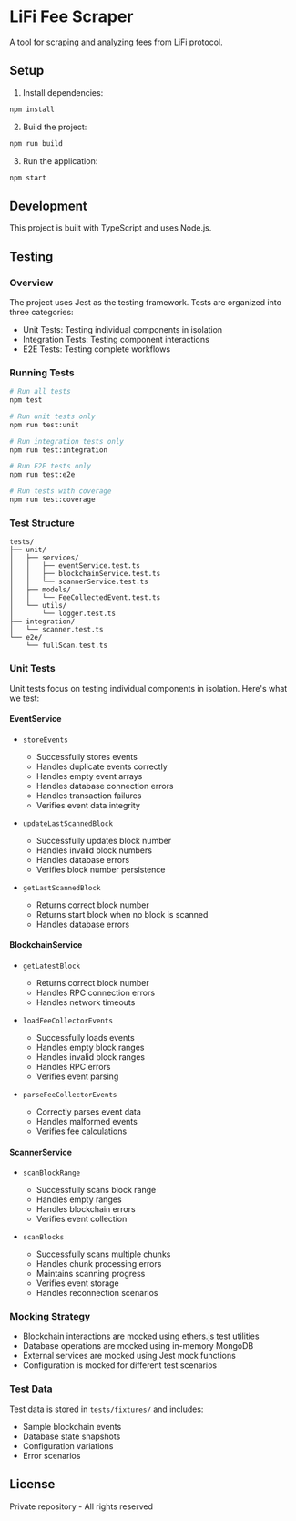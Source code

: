 # LiFi Fee Scraper

A tool for scraping and analyzing fees from LiFi protocol.

## Setup

1. Install dependencies:

```bash
npm install
```

2. Build the project:

```bash
npm run build
```

3. Run the application:

```bash
npm start
```

## Development

This project is built with TypeScript and uses Node.js. 

## Testing

### Overview

The project uses Jest as the testing framework. Tests are organized into three categories:

- Unit Tests: Testing individual components in isolation
- Integration Tests: Testing component interactions
- E2E Tests: Testing complete workflows

### Running Tests

```bash
# Run all tests
npm test

# Run unit tests only
npm run test:unit

# Run integration tests only
npm run test:integration

# Run E2E tests only
npm run test:e2e

# Run tests with coverage
npm run test:coverage
```

### Test Structure

```
tests/
├── unit/
│   ├── services/
│   │   ├── eventService.test.ts
│   │   ├── blockchainService.test.ts
│   │   └── scannerService.test.ts
│   ├── models/
│   │   └── FeeCollectedEvent.test.ts
│   └── utils/
│       └── logger.test.ts
├── integration/
│   └── scanner.test.ts
└── e2e/
    └── fullScan.test.ts
```

### Unit Tests

Unit tests focus on testing individual components in isolation. Here's what we test:

#### EventService

- `storeEvents`

  - Successfully stores events
  - Handles duplicate events correctly
  - Handles empty event arrays
  - Handles database connection errors
  - Handles transaction failures
  - Verifies event data integrity

- `updateLastScannedBlock`

  - Successfully updates block number
  - Handles invalid block numbers
  - Handles database errors
  - Verifies block number persistence

- `getLastScannedBlock`
  - Returns correct block number
  - Returns start block when no block is scanned
  - Handles database errors

#### BlockchainService

- `getLatestBlock`

  - Returns correct block number
  - Handles RPC connection errors
  - Handles network timeouts

- `loadFeeCollectorEvents`

  - Successfully loads events
  - Handles empty block ranges
  - Handles invalid block ranges
  - Handles RPC errors
  - Verifies event parsing

- `parseFeeCollectorEvents`
  - Correctly parses event data
  - Handles malformed events
  - Verifies fee calculations

#### ScannerService

- `scanBlockRange`

  - Successfully scans block range
  - Handles empty ranges
  - Handles blockchain errors
  - Verifies event collection

- `scanBlocks`
  - Successfully scans multiple chunks
  - Handles chunk processing errors
  - Maintains scanning progress
  - Verifies event storage
  - Handles reconnection scenarios

### Mocking Strategy

- Blockchain interactions are mocked using ethers.js test utilities
- Database operations are mocked using in-memory MongoDB
- External services are mocked using Jest mock functions
- Configuration is mocked for different test scenarios

### Test Data

Test data is stored in `tests/fixtures/` and includes:

- Sample blockchain events
- Database state snapshots
- Configuration variations
- Error scenarios

## License

Private repository - All rights reserved
